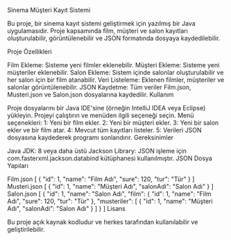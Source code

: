 Sinema Müşteri Kayıt Sistemi

Bu proje, bir sinema kayıt sistemi geliştirmek için yazılmış bir Java uygulamasıdır. Proje kapsamında film, müşteri ve salon kayıtları oluşturulabilir, görüntülenebilir ve JSON formatında dosyaya kaydedilebilir.

Proje Özellikleri

Film Ekleme: Sisteme yeni filmler eklenebilir.
Müşteri Ekleme: Sisteme yeni müşteriler eklenebilir.
Salon Ekleme: Sistem içinde salonlar oluşturulabilir ve her salon için bir film atanabilir.
Veri Listeleme: Eklenen filmler, müşteriler ve salonlar görüntülenebilir.
JSON Kaydetme: Tüm veriler Film.json, Musteri.json ve Salon.json dosyalarına kaydedilir.
Kullanım

Proje dosyalarını bir Java IDE'sine (örneğin IntelliJ IDEA veya Eclipse) yükleyin.
Projeyi çalıştırın ve menüden ilgili seçeneği seçin.
Menü seçenekleri:
1: Yeni bir film ekler.
2: Yeni bir müşteri ekler.
3: Yeni bir salon ekler ve bir film atar.
4: Mevcut tüm kayıtları listeler.
5: Verileri JSON dosyasına kaydederek programı sonlandırır.
Gereksinimler

Java JDK: 8 veya daha üstü
Jackson Library: JSON işleme için com.fasterxml.jackson.databind kütüphanesi kullanılmıştır.
JSON Dosya Yapıları

Film.json
[
  {
    "id": 1,
    "name": "Film Adı",
    "sure": 120,
    "tur": "Tür"
  }
]
Musteri.json
[
  {
    "id": 1,
    "name": "Müşteri Adı",
    "salonAdi": "Salon Adı"
  }
]
Salon.json
[
  {
    "id": 1,
    "name": "Salon Adı",
    "film": {
      "id": 1,
      "name": "Film Adı",
      "sure": 120,
      "tur": "Tür"
    },
    "musteriler": [
      {
        "id": 1,
        "name": "Müşteri Adı",
        "salonAdi": "Salon Adı"
      }
    ]
  }
]
Lisans

Bu proje açık kaynak kodludur ve herkes tarafından kullanılabilir ve geliştirilebilir.
